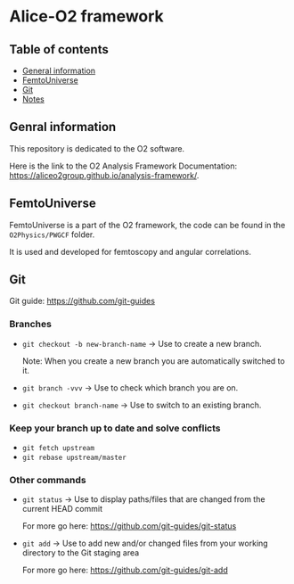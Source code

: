 # Alice-O2 framework
## Table of contents
* [General information](#general-information)
* [FemtoUniverse](#femtouniverse)
* [Git](#git)
* [Notes](#notes)
## Genral information
This repository is dedicated to the O2 software. 

Here is the link to the O2 Analysis Framework Documentation: https://aliceo2group.github.io/analysis-framework/.

## FemtoUniverse
FemtoUniverse is a part of the O2 framework, the code can be found in the `O2Physics/PWGCF` folder.

It is used and developed for femtoscopy and angular correlations.

## Git
Git guide: https://github.com/git-guides
### Branches
* `git checkout -b new-branch-name` -> Use to create a new branch.
  
  Note: When you create a new branch you are automatically switched to it.
* `git branch -vvv` -> Use to check which branch you are on.
* `git checkout branch-name` -> Use to switch to an existing branch.
### Keep your branch up to date and solve conflicts
* `git fetch upstream`
* `git rebase upstream/master`
### Other commands
* `git status` -> Use to display paths/files that are changed from the current HEAD commit
  
  For more go here: https://github.com/git-guides/git-status
* `git add` -> Use to add new and/or changed files from your working directory to the Git staging area
  
  For more go here: https://github.com/git-guides/git-add
